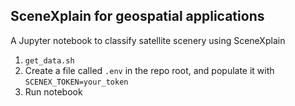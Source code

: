 ## SceneXplain for geospatial applications

A Jupyter notebook to classify satellite scenery using SceneXplain

1. `get_data.sh`
2. Create a file called `.env` in the repo root, and populate it with `SCENEX_TOKEN=your_token`
3. Run notebook
